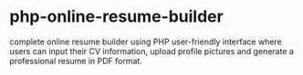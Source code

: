 # php-online-resume-builder
complete online resume builder using PHP user-friendly interface where users can input their CV information, upload profile pictures and generate a professional resume in PDF format.
